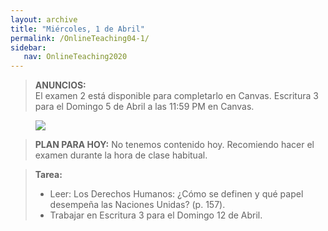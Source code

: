 ```yaml
---
layout: archive
title: "Miércoles, 1 de Abril"
permalink: /OnlineTeaching04-1/
sidebar:
   nav: OnlineTeaching2020
---
```


> **ANUNCIOS:**  
> El examen 2 está disponible para completarlo en Canvas.
> Escritura 3 para el Domingo 5 de Abril a las 11:59 PM en Canvas.

<figure style="width: 300px" class="align-right">
    <a href="https://sarroniz.github.io/S-280/images/meme8.jpg"><img src="https://sarroniz.github.io/S-280/images/meme8.jpg"></a>
</figure>

> **PLAN PARA HOY:**
> No tenemos contenido hoy. Recomiendo hacer el examen durante la hora de clase habitual.


> **Tarea:**
> - Leer: Los Derechos Humanos: ¿Cómo se definen y qué papel desempeña las Naciones Unidas? (p. 157).
> - Trabajar en Escritura 3 para el Domingo 12 de Abril.

